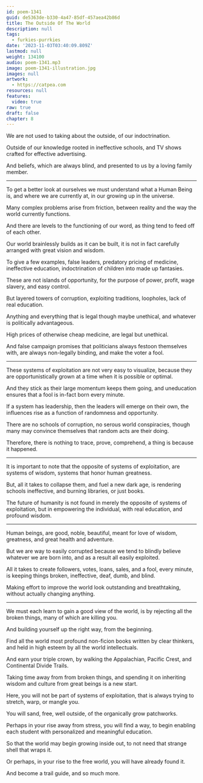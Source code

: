 ```yaml
---
id: poem-1341
guid: de5363de-b330-4a47-85df-457aea42b86d
title: The Outside Of The World
description: null
tags:
  - furkies-purrkies
date: '2023-11-03T03:40:09.809Z'
lastmod: null
weight: 134100
audio: poem-1341.mp3
image: poem-1341-illustration.jpg
images: null
artwork:
  - https://catpea.com
resources: null
features:
  video: true
raw: true
draft: false
chapter: 8
---
```


We are not used to taking about the outside,
of our indoctrination.

Outside of our knowledge rooted in ineffective schools,
and TV shows crafted for effective advertising.

And beliefs, which are always blind,
and presented to us by a loving family member.

----

To get a better look at ourselves we must understand what a Human Being is,
and where we are currently at, in our growing up in the universe.

Many complex problems arise from friction,
between reality and the way the world currently functions.

And there are levels to the functioning of our word,
as thing tend to feed off of each other.

Our world brainlessly builds as it can be built,
it is not in fact carefully arranged with great vision and wisdom.

To give a few examples, false leaders, predatory pricing of medicine,
ineffective education, indoctrination of children into made up fantasies.

These are not islands of opportunity,
for the purpose of power, profit, wage slavery, and easy control.

But layered towers of corruption,
exploiting traditions, loopholes, lack of real education.

Anything and everything that is legal though maybe unethical,
and whatever is politically advantageous.

High prices of otherwise cheap medicine,
are legal but unethical.

And false campaign promises that politicians always festoon themselves with,
are always non-legally binding, and make the voter a fool.

---

These systems of exploitation are not very easy to visualize,
because they are opportunistically grown at a time when it is possible or optimal.

And they stick as their large momentum keeps them going,
and uneducation ensures that a fool is in-fact born every minute.

If a system has leadership, then the leaders will emerge on their own,
the influences rise as a function of randomness and opportunity.

There are no schools of corruption, no serous world conspiracies,
though many may convince themselves that random acts are their doing.

Therefore, there is nothing to trace, prove, comprehend,
a thing is because it happened.

---

It is important to note that the opposite of systems of exploitation,
are systems of wisdom, systems that honor human greatness.

But, all it takes to collapse them, and fuel a new dark age,
is rendering schools ineffective, and burning libraries, or just books.

The future of humanity is not found in merely the opposite of systems of exploitation,
but in empowering the individual, with real education, and profound wisdom.

---

Human beings, are good, noble, beautiful,
meant for love of wisdom, greatness, and great health and adventure.

But we are way to easily corrupted because we tend to blindly believe whatever we are born into,
and as a result all easily exploited.

All it takes to create followers, votes, loans, sales, and a fool, every minute,
is keeping things broken, ineffective, deaf, dumb, and blind.

Making effort to improve the world look outstanding and breathtaking,
without actually changing anything.

---

We must each learn to gain a good view of the world,
is by rejecting all the broken things, many of which are killing you.

And building yourself up the right way,
from the beginning.

Find all the world most profound non-ficion books written by clear thinkers,
and held in high esteem by all the world intellectuals.

And earn your triple crown,
by walking the Appalachian, Pacific Crest, and Continental Divide Trails.

Taking time away from from broken things,
and spending it on inheriting wisdom and culture from great beings is a new start.

Here, you will not be part of systems of exploitation,
that is always trying to stretch, warp, or mangle you.

You will sand, free, well outside,
of the organically grow patchworks.

Perhaps in your rise away from stress, you will find a way,
to begin enabling each student with personalized and meaningful education.

So that the world may begin growing inside out,
to not need that strange shell that wraps it.

Or perhaps, in your rise to the free world,
you will have already found it.

And become a trail guide,
and so much more.
